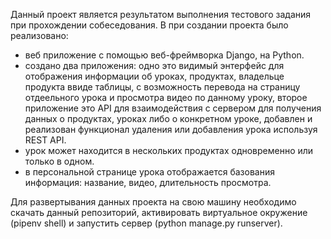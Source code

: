 Данный проект является результатом выполнения тестового задания при прохождении собеседования.
В при создании проекта было реализовано:
- веб приложение с помощью веб-фреймворка Django, на Python.
- создано два приложения: одно это видимый энтерфейс для отображения информации об уроках, продуктах, владельце продукта ввиде таблицы, с возможность перевода на страницу отдеельного урока и просмотра видео по данному уроку,
второе приложение это API для взаимодействия с сервером для получения данных о продуктах, уроках либо о конкретном уроке, добавлен и реализован функционал удаления или добавления урока используя REST API.
- урок может находится в нескольких продуктах одновременно или только в одном.
- в персональной странице урока отображается базования информация: название, видео, длительность просмотра.


Для развертывания данных проекта на свою машину необходимо скачать данный репозиторий, активировать виртуальное окружение (pipenv shell) и запустить сервер (python manage.py runserver).

